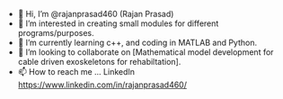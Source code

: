 - 👋 Hi, I’m @rajanprasad460 (Rajan Prasad)
- 👀 I’m interested in creating small modules for different programs/purposes.
- 🌱 I’m currently learning c++, and coding in MATLAB and Python.
- 💞️ I’m looking to collaborate on [Mathematical model development for cable driven exoskeletons for rehabiltation].
- 📫 How to reach me ... LinkedIn https://www.linkedin.com/in/rajanprasad460/


<!---
rajanprasad460/rajanprasad460 is a ✨ special ✨ repository because its `README.md` (this file) appears on your GitHub profile.
You can click the Preview link to take a look at your changes.
--->
